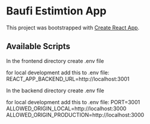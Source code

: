 # Baufi Estimtion App

This project was bootstrapped with [Create React App](https://github.com/facebook/create-react-app).

## Available Scripts

In the frontend directory create .env file

for local development add this to .env file:
REACT_APP_BACKEND_URL=http://localhost:3001

In the backend directory create .env file

for local development add this to .env file:
PORT=3001
ALLOWED_ORIGIN_LOCAL=http://localhost:3000
ALLOWED_ORIGIN_PRODUCTION=http://localhost:3000
